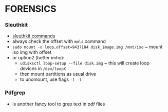 # FORENSICS

### Sleuthkit
- [sleuthkit commands](http://wiki.sleuthkit.org/index.php?title=The_Sleuth_Kit_commands)
- always check the offset with `mmls` command
- `sudo mount -o loop,offset=9437184 disk_image.img /mnt/iso` ~ mount iso img with offset
- or option2 (better imho):
    - `udisksctl loop-setup --file disk.img` ~ this will create loop devices in `/dev/loopX`
    - then mount partitions as usual drive
    - to unomount, use flags `-f -l`


### Pdfgrep
- is another fancy tool to grep text in pdf files

